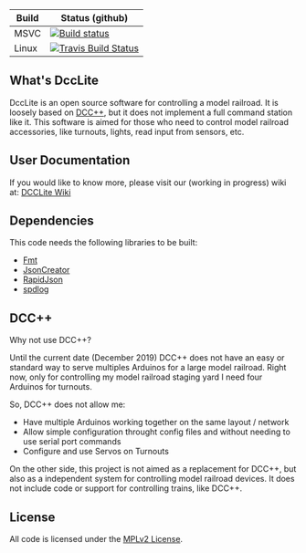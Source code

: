 | Build | Status (github) |
|-------|-----------------|
| MSVC  | [![Build status](https://ci.appveyor.com/api/projects/status/vk4a1wgr532h5nlc/branch/master?svg=true)](https://ci.appveyor.com/project/bcsanches/dcclite/branch/master)|
| Linux | [![Travis Build Status](https://travis-ci.org/bcsanches/DCCLite.svg?branch=master)](https://travis-ci.org/bcsanches/DCCLite)  |

What's DccLite
--------------

DccLite is an open source software for controlling a model railroad. It is loosely based on [DCC++][6], but it does not implement a full command station like it. This software is aimed for those who need to control model railroad accessories, like turnouts, lights, read input from sensors, etc.

User Documentation
------------------

If you would like to know more, please visit our (working in progress) wiki at: [DCCLite Wiki](https://github.com/bcsanches/DCCLite/wiki)


Dependencies
------------

This code needs the following libraries to be built:

- [Fmt][3]
- [JsonCreator][2]
- [RapidJson][1]
- [spdlog][4]

DCC++
-------
Why not use DCC++?

Until the current date (December 2019) DCC++ does not have an easy or standard way to serve multiples Arduinos for a large model railroad. Right now, only for controlling my model railroad staging yard I need four Arduinos for turnouts.

So, DCC++ does not allow me:
- Have multiple Arduinos working together on the same layout / network
- Allow simple configuration throught config files and without needing to use serial port commands
- Configure and use Servos on Turnouts

On the other side, this project is not aimed as a replacement for DCC++, but also as a independent system for controlling model railroad devices. It does not include code or support for controlling trains, like DCC++.

License
-------

All code is licensed under the [MPLv2 License][5].

[1]: https://github.com/Tencent/rapidjson/
[2]: https://github.com/bcsanches/JsonCreator
[3]: https://github.com/fmtlib/fmt
[4]: https://github.com/gabime/spdlog
[5]: https://choosealicense.com/licenses/mpl-2.0/
[6]: https://sites.google.com/site/dccppsite/
